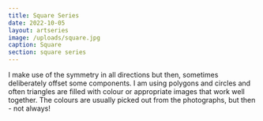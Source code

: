 ```yaml
---
title: Square Series
date: 2022-10-05
layout: artseries
image: /uploads/square.jpg
caption: Square
section: square series
---
```

I make use of the symmetry in all directions but then, sometimes deliberately offset some components. I am using polygons and circles and often triangles are filled with colour or appropriate images that work well together. The colours are usually picked out from the photographs, but then - not always!